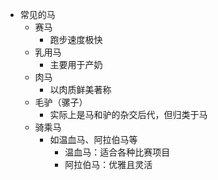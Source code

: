 - 常见的马
  - 赛马
    - 跑步速度极快
  - 乳用马
    - 主要用于产奶
  - 肉马
    - 以肉质鲜美著称
  - 毛驴（骡子）
    - 实际上是马和驴的杂交后代，但归类于马
  - 骑乘马
    - 如温血马、阿拉伯马等
      - 温血马：适合各种比赛项目
      - 阿拉伯马：优雅且灵活